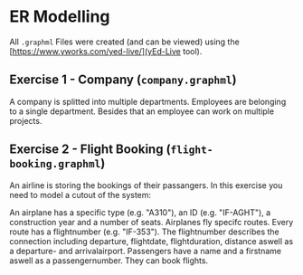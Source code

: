 # ER Modelling

All `.graphml` Files were created (and can be viewed) using the [https://www.yworks.com/yed-live/](yEd-Live tool).

## Exercise 1 - Company (`company.graphml`)

A company is splitted into multiple departments. Employees are belonging to a single department. Besides that an employee can work on multiple projects.

## Exercise 2 - Flight Booking (`flight-booking.graphml`)

An airline is storing the bookings of their passangers. In this exercise you need to model a cutout of the system:

An airplane has a specific type (e.g. "A310"), an ID (e.g. "IF-AGHT"), a construction year and a number of seats.
Airplanes fly specifc routes. Every route has a flightnumber (e.g. "IF-353"). The flightnumber describes the connection including departure, flightdate, flightduration, distance aswell as a departure- and arrivalairport.
Passengers have a name and a firstname aswell as a passengernumber. They can book flights.

